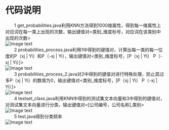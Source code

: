 # 代码说明
&emsp;&emsp;1 get_probabilities.java利用KNN方法得到1000维属性，得到每一维属性上对应词在每一类上出现的次数，输出键值对<类别_维度标号，对应词在该类别中出现的次数>  
![Image text](https://raw.github.com/cjjloves/Project2/master/pro2_pic/get_probabilities.JPG)  
&emsp;&emsp;2 probabilities_process.java利用1中得到的键值对，计算出每一类的每一位度的P（xj | Yi）和P（-xj | Yi），输出键值对<类别_维度标号，[P（xj | Yi） P（-xj | Yi）]>  
![Image text](https://raw.github.com/cjjloves/Project2/master/pro2_pic/probabilities_process.JPG)  
&emsp;&emsp;3 probabilities_process_2.java对2中得到的键值对进行特殊处理，防止其过多P（xj | Yi）的数值为0，输出键值对<类别_维度标号，[P（xj | Yi） P（-xj | Yi）]>  
![Image text](https://raw.github.com/cjjloves/Project2/master/pro2_pic/probabilities_process_2.JPG)  
&emsp;&emsp;4 testset_class.java利用KNN中得到的测试集文本向量和3中得到的键值对，对测试集文本向量进行分类，输出键值对<[公司编号，公司名称],类别>  
![Image text](https://raw.github.com/cjjloves/Project2/master/pro2_pic/testset_class.JPG)  
&emsp;&emsp;5 test.java得到分类频率  
![Image text](https://raw.github.com/cjjloves/Project2/master/pro2_pic/test_NB.JPG)  
